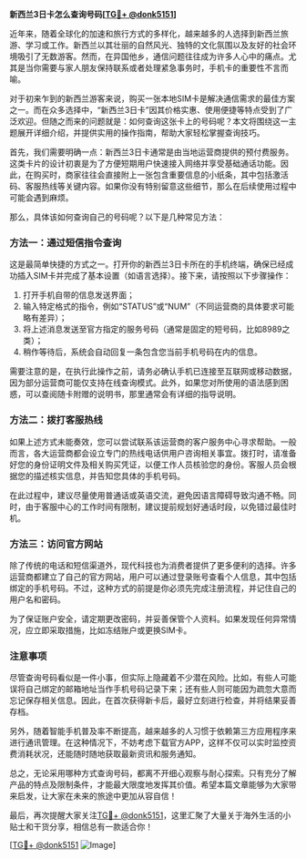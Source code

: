 **新西兰3日卡怎么查询号码[[TG💪+ @donk5151](https://t.me/s/donk5151)]**

近年来，随着全球化的加速和旅行方式的多样化，越来越多的人选择到新西兰旅游、学习或工作。新西兰以其壮丽的自然风光、独特的文化氛围以及友好的社会环境吸引了无数游客。然而，在异国他乡，通信问题往往成为许多人心中的痛点。尤其是当你需要与家人朋友保持联系或者处理紧急事务时，手机卡的重要性不言而喻。

对于初来乍到的新西兰游客来说，购买一张本地SIM卡是解决通信需求的最佳方案之一。而在众多选择中，“新西兰3日卡”因其价格实惠、使用便捷等特点受到了广泛欢迎。但随之而来的问题就是：如何查询这张卡上的号码呢？本文将围绕这一主题展开详细介绍，并提供实用的操作指南，帮助大家轻松掌握查询技巧。

首先，我们需要明确一点：新西兰3日卡通常是由当地运营商提供的预付费服务。这类卡片的设计初衷是为了方便短期用户快速接入网络并享受基础通话功能。因此，在购买时，商家往往会直接附上一张包含重要信息的小纸条，其中包括激活码、客服热线等关键内容。如果你没有特别留意这些细节，那么在后续使用过程中可能会遇到麻烦。

那么，具体该如何查询自己的号码呢？以下是几种常见方法：

### 方法一：通过短信指令查询
这是最简单快捷的方式之一。打开你的新西兰3日卡所在的手机终端，确保已经成功插入SIM卡并完成了基本设置（如语言选择）。接下来，请按照以下步骤操作：
1. 打开手机自带的信息发送界面；
2. 输入特定格式的指令，例如“STATUS”或“NUM”（不同运营商的具体要求可能略有差异）；
3. 将上述消息发送至官方指定的服务号码（通常是固定的短号码，比如8989之类）；
4. 稍作等待后，系统会自动回复一条包含您当前手机号码在内的信息。

需要注意的是，在执行此操作之前，请务必确认手机已连接至互联网或移动数据，因为部分运营商可能仅支持在线查询模式。此外，如果您对所使用的语法感到困惑，可以查阅随卡附赠的说明书，那里通常会有详细的指导说明。

### 方法二：拨打客服热线
如果上述方式未能奏效，您可以尝试联系该运营商的客户服务中心寻求帮助。一般而言，各大运营商都会设立专门的热线电话供用户咨询相关事宜。拨打时，请准备好您的身份证明文件及相关购买凭证，以便工作人员核验您的身份。客服人员会根据您的描述核实信息，并告知您具体的手机号码。

在此过程中，建议尽量使用普通话或英语交流，避免因语言障碍导致沟通不畅。同时，由于客服中心的工作时间有限制，建议提前规划好通话时段，以免错过最佳时机。

### 方法三：访问官方网站
除了传统的电话和短信渠道外，现代科技也为消费者提供了更多便利的选择。许多运营商都建立了自己的官方网站，用户可以通过登录账号查看个人信息，其中包括绑定的手机号码。不过，这种方式的前提是你必须先完成注册流程，并记住自己的用户名和密码。

为了保证账户安全，请定期更改密码，并妥善保管个人资料。如果发现任何异常情况，应立即采取措施，比如冻结账户或更换SIM卡。

### 注意事项
尽管查询号码看似是一件小事，但实际上隐藏着不少潜在风险。比如，有些人可能误将自己绑定的邮箱地址当作手机号码记录下来；还有些人则可能因为疏忽大意而忘记保存相关信息。因此，在首次获得新卡后，最好立刻进行检查，并将结果妥善存档。

另外，随着智能手机普及率不断提高，越来越多的人习惯于依赖第三方应用程序来进行通讯管理。在这种情况下，不妨考虑下载官方APP，这样不仅可以实时监控资费消耗状况，还能随时随地获取最新资讯和服务通知。

总之，无论采用哪种方式查询号码，都离不开细心观察与耐心探索。只有充分了解产品的特点及限制条件，才能最大限度地发挥其价值。希望本篇文章能够为大家带来启发，让大家在未来的旅途中更加从容自信！

最后，再次提醒大家关注[TG💪+ @donk5151](https://t.me/s/donk5151)，这里汇聚了大量关于海外生活的小贴士和干货分享，相信总有一款适合你！

[[TG💪+ @donk5151](https://t.me/s/donk5151) ![Image](https://i.postimg.cc/rwNCRYN7/Snipaste-2025-04-30-17-27-05.png)]